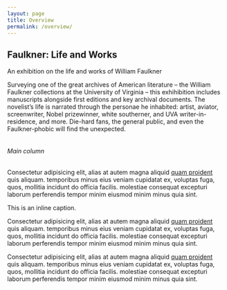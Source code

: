 ```yaml
--- 
layout: page 
title: Overview 
permalink: /overview/ 
---
```


<section id="baseline">
  <div class="section typeset">
    <div class="single">
      <h1>Faulkner: Life and Works</h1>
      <p class="caption">An exhibition on the life and works of William Faulkner</p>
      <p>Surveying one of the great archives of American literature – the William Faulkner 
      collections at the University of Virginia – this exhihibition includes manuscripts 
      alongside first editions and key archival documents.  The novelist’s life is narrated 
      through the personae he inhabited: artist, aviator, screenwriter, Nobel prizewinner, 
      white southerner, and UVA writer-in-residence, and more. Die-hard fans, the general 
      public, and even the Faulkner-phobic will find the unexpected.</p>
    </div>
  </div>
  <div class="section typeset">
    <div class="column column--main column--right">
      <h6>Main column</h6>
      <p>Consectetur adipisicing elit, alias at autem magna aliquid <a href="#">quam proident</a> quis aliquam. temporibus minus
        eius veniam cupidatat ex, voluptas fuga, quos, mollitia incidunt do officia facilis. molestiae consequat excepturi
        laborum perferendis tempor minim eiusmod minim minus quia&nbsp;sint.</p>
      <p class="caption sidenote">This is an inline caption.</p>
      <p>Consectetur adipisicing elit, alias at autem magna aliquid <a href="#">quam proident</a> quis aliquam. temporibus minus
        eius veniam cupidatat ex, voluptas fuga, quos, mollitia incidunt do officia facilis. molestiae consequat excepturi
        laborum perferendis tempor minim eiusmod minim minus quia&nbsp;sint.</p>
      <p>Consectetur adipisicing elit, alias at autem magna aliquid <a href="#">quam proident</a> quis aliquam. temporibus minus
        eius veniam cupidatat ex, voluptas fuga, quos, mollitia incidunt do officia facilis. molestiae consequat excepturi
        laborum perferendis tempor minim eiusmod minim minus quia&nbsp;sint.</p>
    </div>
  </div>
